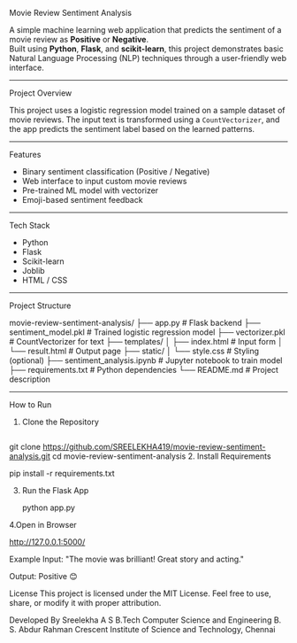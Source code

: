 Movie Review Sentiment Analysis

A simple machine learning web application that predicts the sentiment of a movie review as **Positive** or **Negative**.  
Built using **Python**, **Flask**, and **scikit-learn**, this project demonstrates basic Natural Language Processing (NLP) techniques through a user-friendly web interface.

---

 Project Overview

This project uses a logistic regression model trained on a sample dataset of movie reviews. The input text is transformed using a `CountVectorizer`, and the app predicts the sentiment label based on the learned patterns.

---

 Features

- Binary sentiment classification (Positive / Negative)
- Web interface to input custom movie reviews
- Pre-trained ML model with vectorizer
- Emoji-based sentiment feedback

---

 Tech Stack

- Python
- Flask
- Scikit-learn
- Joblib
- HTML / CSS

---

Project Structure

movie-review-sentiment-analysis/
├── app.py # Flask backend
├── sentiment_model.pkl # Trained logistic regression model
├── vectorizer.pkl # CountVectorizer for text
├── templates/
│ ├── index.html # Input form
│ └── result.html # Output page
├── static/
│ └── style.css # Styling (optional)
├── sentiment_analysis.ipynb # Jupyter notebook to train model
├── requirements.txt # Python dependencies
└── README.md # Project description



---

 How to Run

1. Clone the Repository
   ```bash
  git clone https://github.com/SREELEKHA419/movie-review-sentiment-analysis.git
   cd movie-review-sentiment-analysis
2. Install Requirements

  pip install -r requirements.txt

3. Run the Flask App

   python app.py

4.Open in Browser

   http://127.0.0.1:5000/

 Example
Input:
"The movie was brilliant! Great story and acting."

Output:
Positive 😊

License
This project is licensed under the MIT License.
Feel free to use, share, or modify it with proper attribution.

Developed By
Sreelekha A S
B.Tech Computer Science and Engineering
B. S. Abdur Rahman Crescent Institute of Science and Technology, Chennai



